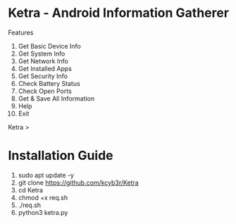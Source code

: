 
Ketra - Android Information Gatherer
====================
Features
1. Get Basic Device Info
2. Get System Info
3. Get Network Info
4. Get Installed Apps
5. Get Security Info
6. Check Battery Status
7. Check Open Ports
8. Get & Save All Information
9. Help
10. Exit

Ketra > 

# Installation Guide
1. sudo apt update -y
2. git clone https://github.com/kcyb3r/Ketra
3. cd Ketra
4. chmod +x req.sh
5. ./req.sh
6. python3 ketra.py
